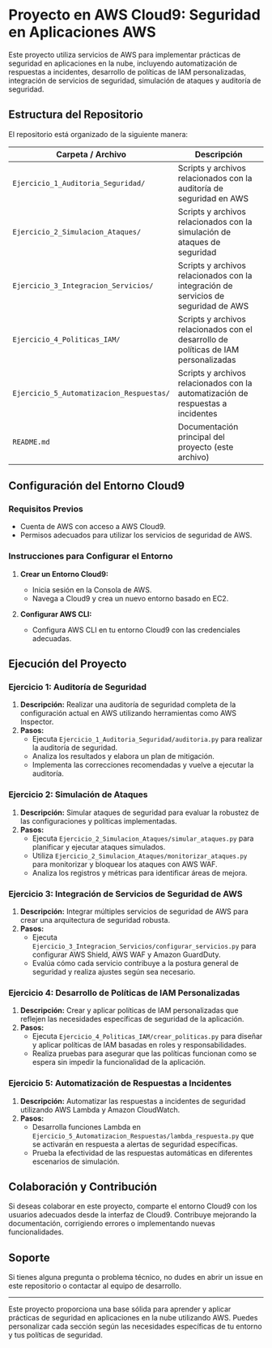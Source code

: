 # Proyecto en AWS Cloud9: Seguridad en Aplicaciones AWS

Este proyecto utiliza servicios de AWS para implementar prácticas de seguridad en aplicaciones en la nube, incluyendo automatización de respuestas a incidentes, desarrollo de políticas de IAM personalizadas, integración de servicios de seguridad, simulación de ataques y auditoría de seguridad.

## Estructura del Repositorio

El repositorio está organizado de la siguiente manera:

| Carpeta / Archivo      | Descripción                                                             |
|------------------------|-------------------------------------------------------------------------|
| `Ejercicio_1_Auditoria_Seguridad/` | Scripts y archivos relacionados con la auditoría de seguridad en AWS    |
| `Ejercicio_2_Simulacion_Ataques/` | Scripts y archivos relacionados con la simulación de ataques de seguridad |
| `Ejercicio_3_Integracion_Servicios/` | Scripts y archivos relacionados con la integración de servicios de seguridad de AWS |
| `Ejercicio_4_Politicas_IAM/` | Scripts y archivos relacionados con el desarrollo de políticas de IAM personalizadas |
| `Ejercicio_5_Automatizacion_Respuestas/` | Scripts y archivos relacionados con la automatización de respuestas a incidentes |
| `README.md` | Documentación principal del proyecto (este archivo)                               |

## Configuración del Entorno Cloud9

### Requisitos Previos
- Cuenta de AWS con acceso a AWS Cloud9.
- Permisos adecuados para utilizar los servicios de seguridad de AWS.

### Instrucciones para Configurar el Entorno

1. **Crear un Entorno Cloud9:**
   - Inicia sesión en la Consola de AWS.
   - Navega a Cloud9 y crea un nuevo entorno basado en EC2.

2. **Configurar AWS CLI:**
   - Configura AWS CLI en tu entorno Cloud9 con las credenciales adecuadas.

## Ejecución del Proyecto

### Ejercicio 1: Auditoría de Seguridad

1. **Descripción:** Realizar una auditoría de seguridad completa de la configuración actual en AWS utilizando herramientas como AWS Inspector.
2. **Pasos:**
   - Ejecuta `Ejercicio_1_Auditoria_Seguridad/auditoria.py` para realizar la auditoría de seguridad.
   - Analiza los resultados y elabora un plan de mitigación.
   - Implementa las correcciones recomendadas y vuelve a ejecutar la auditoría.

### Ejercicio 2: Simulación de Ataques

1. **Descripción:** Simular ataques de seguridad para evaluar la robustez de las configuraciones y políticas implementadas.
2. **Pasos:**
   - Ejecuta `Ejercicio_2_Simulacion_Ataques/simular_ataques.py` para planificar y ejecutar ataques simulados.
   - Utiliza `Ejercicio_2_Simulacion_Ataques/monitorizar_ataques.py` para monitorizar y bloquear los ataques con AWS WAF.
   - Analiza los registros y métricas para identificar áreas de mejora.

### Ejercicio 3: Integración de Servicios de Seguridad de AWS

1. **Descripción:** Integrar múltiples servicios de seguridad de AWS para crear una arquitectura de seguridad robusta.
2. **Pasos:**
   - Ejecuta `Ejercicio_3_Integracion_Servicios/configurar_servicios.py` para configurar AWS Shield, AWS WAF y Amazon GuardDuty.
   - Evalúa cómo cada servicio contribuye a la postura general de seguridad y realiza ajustes según sea necesario.

### Ejercicio 4: Desarrollo de Políticas de IAM Personalizadas

1. **Descripción:** Crear y aplicar políticas de IAM personalizadas que reflejen las necesidades específicas de seguridad de la aplicación.
2. **Pasos:**
   - Ejecuta `Ejercicio_4_Politicas_IAM/crear_politicas.py` para diseñar y aplicar políticas de IAM basadas en roles y responsabilidades.
   - Realiza pruebas para asegurar que las políticas funcionan como se espera sin impedir la funcionalidad de la aplicación.

### Ejercicio 5: Automatización de Respuestas a Incidentes

1. **Descripción:** Automatizar las respuestas a incidentes de seguridad utilizando AWS Lambda y Amazon CloudWatch.
2. **Pasos:**
   - Desarrolla funciones Lambda en `Ejercicio_5_Automatizacion_Respuestas/lambda_respuesta.py` que se activarán en respuesta a alertas de seguridad específicas.
   - Prueba la efectividad de las respuestas automáticas en diferentes escenarios de simulación.

## Colaboración y Contribución

Si deseas colaborar en este proyecto, comparte el entorno Cloud9 con los usuarios adecuados desde la interfaz de Cloud9. Contribuye mejorando la documentación, corrigiendo errores o implementando nuevas funcionalidades.

## Soporte

Si tienes alguna pregunta o problema técnico, no dudes en abrir un issue en este repositorio o contactar al equipo de desarrollo.

---

Este proyecto proporciona una base sólida para aprender y aplicar prácticas de seguridad en aplicaciones en la nube utilizando AWS. Puedes personalizar cada sección según las necesidades específicas de tu entorno y tus políticas de seguridad.

